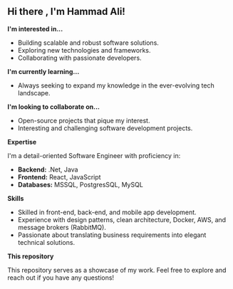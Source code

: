 ## Hi there , I'm Hammad Ali!

**I'm interested in...**

* Building scalable and robust software solutions.
* Exploring new technologies and frameworks.
* Collaborating with passionate developers.

**I'm currently learning...**

* Always seeking to expand my knowledge in the ever-evolving tech landscape.

**I'm looking to collaborate on...**

* Open-source projects that pique my interest.
* Interesting and challenging software development projects.

**Expertise**

I'm a detail-oriented Software Engineer with proficiency in:

* **Backend:** .Net, Java
* **Frontend:** React, JavaScript
* **Databases:** MSSQL, PostgresSQL, MySQL

**Skills**

* Skilled in front-end, back-end, and mobile app development.
* Experience with design patterns, clean architecture, Docker, AWS, and message brokers (RabbitMQ).
* Passionate about translating business requirements into elegant technical solutions.

**This repository**

This repository serves as a showcase of my work. Feel free to explore and reach out if you have any questions!
